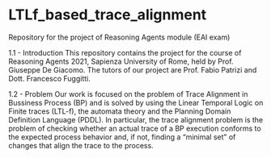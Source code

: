 # LTLf_based_trace_alignment
Repository for the project of Reasoning Agents module (EAI exam)

1.1 - Introduction
This repository contains the project for the course of Reasoning Agents 2021, Sapienza University of Rome, held by Prof. Giuseppe De Giacomo. The tutors of our project are Prof. Fabio Patrizi and Dott. Francesco Fuggitti.

1.2 - Problem
Our work is focused on the problem of Trace Alignment in Bussiness Process (BP) and is solved by using the Linear Temporal Logic on Finite traces (LTL-f), the automata theory and the Planning Domain Definition Language (PDDL). In particular, the trace alignment problem is the problem of checking whether an actual trace of a BP execution conforms to the expected process behavior and, if not, finding a “minimal set” of changes that align the trace to the process.
